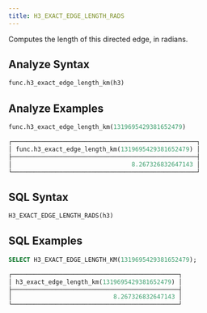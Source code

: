 ```yaml
---
title: H3_EXACT_EDGE_LENGTH_RADS
---
```


Computes the length of this directed edge, in radians.

## Analyze Syntax

```python
func.h3_exact_edge_length_km(h3)
```

## Analyze Examples

```python
func.h3_exact_edge_length_km(1319695429381652479)

┌───────────────────────────────────────────────────┐
│ func.h3_exact_edge_length_km(1319695429381652479) │
├───────────────────────────────────────────────────┤
│                                 8.267326832647143 │
└───────────────────────────────────────────────────┘
```

## SQL Syntax

```sql
H3_EXACT_EDGE_LENGTH_RADS(h3)
```

## SQL Examples

```sql
SELECT H3_EXACT_EDGE_LENGTH_KM(1319695429381652479);

┌──────────────────────────────────────────────┐
│ h3_exact_edge_length_km(1319695429381652479) │
├──────────────────────────────────────────────┤
│                            8.267326832647143 │
└──────────────────────────────────────────────┘
```